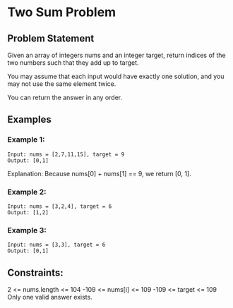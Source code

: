 # Two Sum Problem

## Problem Statement

Given an array of integers nums and an integer target, return indices of the two numbers such that they add up to target.

You may assume that each input would have exactly one solution, and you may not use the same element twice.

You can return the answer in any order.

## Examples

### Example 1:

```
Input: nums = [2,7,11,15], target = 9
Output: [0,1]
```
Explanation: Because nums[0] + nums[1] == 9, we return [0, 1].
### Example 2:

```
Input: nums = [3,2,4], target = 6
Output: [1,2]
```
### Example 3:
```
Input: nums = [3,3], target = 6
Output: [0,1]
```

## Constraints:

2 <= nums.length <= 104
-109 <= nums[i] <= 109
-109 <= target <= 109
Only one valid answer exists.